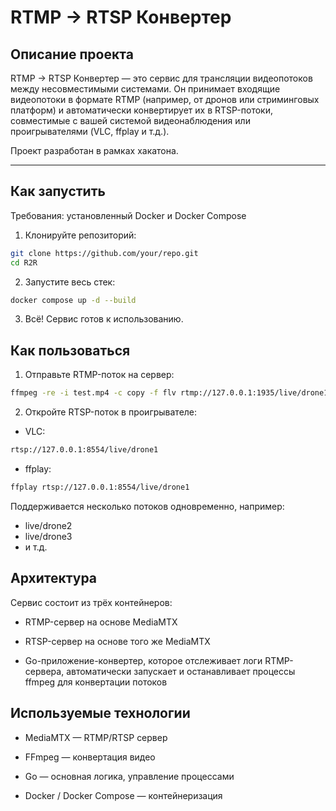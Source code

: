 # RTMP → RTSP Конвертер

## Описание проекта

RTMP → RTSP Конвертер — это сервис для трансляции видеопотоков между несовместимыми системами. Он принимает входящие видеопотоки в формате RTMP (например, от дронов или стриминговых платформ) и автоматически конвертирует их в RTSP-потоки, совместимые с вашей системой видеонаблюдения или проигрывателями (VLC, ffplay и т.д.).

Проект разработан в рамках хакатона.

---

## Как запустить

Требования: установленный Docker и Docker Compose

1. Клонируйте репозиторий:

```bash
git clone https://github.com/your/repo.git
cd R2R
```

2. Запустите весь стек:

```bash
docker compose up -d --build
```

3. Всё! Сервис готов к использованию.


## Как пользоваться

1. Отправьте RTMP-поток на сервер:

```bash
ffmpeg -re -i test.mp4 -c copy -f flv rtmp://127.0.0.1:1935/live/drone1
```

2. Откройте RTSP-поток в проигрывателе:

 - VLC:
```bash
rtsp://127.0.0.1:8554/live/drone1
```
 - ffplay:

```bash
ffplay rtsp://127.0.0.1:8554/live/drone1
```

Поддерживается несколько потоков одновременно, например:

 - live/drone2
 - live/drone3
 - и т.д.

## Архитектура

Сервис состоит из трёх контейнеров:

 - RTMP-сервер на основе MediaMTX

 - RTSP-сервер на основе того же MediaMTX

 - Go-приложение-конвертер, которое отслеживает логи RTMP-сервера, автоматически запускает и останавливает процессы ffmpeg для конвертации потоков

## Используемые технологии

 - MediaMTX — RTMP/RTSP сервер

 - FFmpeg — конвертация видео

 - Go — основная логика, управление процессами

 - Docker / Docker Compose — контейнеризация